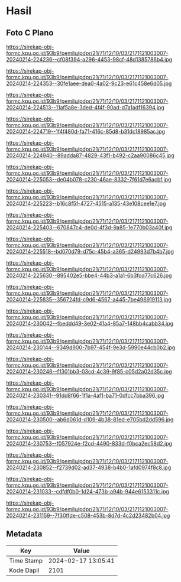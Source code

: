 # Hasil

## Foto C Plano

https://sirekap-obj-formc.kpu.go.id/93b9/pemilu/pdpr/21/71/12/10/03/2171121003007-20240214-224236--cf08f394-a296-4453-98cf-48d1385786b4.jpg

https://sirekap-obj-formc.kpu.go.id/93b9/pemilu/pdpr/21/71/12/10/03/2171121003007-20240214-224353--30fe1aee-dea0-4a02-9c23-e61c458e6d05.jpg

https://sirekap-obj-formc.kpu.go.id/93b9/pemilu/pdpr/21/71/12/10/03/2171121003007-20240214-224513--11af5a8e-3ded-4f4f-90ad-d7a1adf16394.jpg

https://sirekap-obj-formc.kpu.go.id/93b9/pemilu/pdpr/21/71/12/10/03/2171121003007-20240214-224719--1f4f480d-fa71-416c-85d8-b31dc18985ac.jpg

https://sirekap-obj-formc.kpu.go.id/93b9/pemilu/pdpr/21/71/12/10/03/2171121003007-20240214-224940--89adda87-4829-43f1-b492-c2aa90086c45.jpg

https://sirekap-obj-formc.kpu.go.id/93b9/pemilu/pdpr/21/71/12/10/03/2171121003007-20240214-225053--de04b078-c230-46ae-8332-7f61d7e6acbf.jpg

https://sirekap-obj-formc.kpu.go.id/93b9/pemilu/pdpr/21/71/12/10/03/2171121003007-20240214-225223--b16c8f5f-4727-4515-a135-43e108cee1e7.jpg

https://sirekap-obj-formc.kpu.go.id/93b9/pemilu/pdpr/21/71/12/10/03/2171121003007-20240214-225403--670847c4-de0d-4f3d-9a85-1e770b03a40f.jpg

https://sirekap-obj-formc.kpu.go.id/93b9/pemilu/pdpr/21/71/12/10/03/2171121003007-20240214-225518--bd070d79-d75c-45b4-a365-d24993d7b4b7.jpg

https://sirekap-obj-formc.kpu.go.id/93b9/pemilu/pdpr/21/71/12/10/03/2171121003007-20240214-225630--895402e5-bbe4-44b3-a1a1-6b3fcd77c626.jpg

https://sirekap-obj-formc.kpu.go.id/93b9/pemilu/pdpr/21/71/12/10/03/2171121003007-20240214-225835--356724fd-c9d6-4567-a445-7be498919113.jpg

https://sirekap-obj-formc.kpu.go.id/93b9/pemilu/pdpr/21/71/12/10/03/2171121003007-20240214-230042--fbeddd49-3e02-41a4-85a7-148bb4cabb34.jpg

https://sirekap-obj-formc.kpu.go.id/93b9/pemilu/pdpr/21/71/12/10/03/2171121003007-20240214-230144--9349d900-7b97-454f-9e3d-5990e44cb0b2.jpg

https://sirekap-obj-formc.kpu.go.id/93b9/pemilu/pdpr/21/71/12/10/03/2171121003007-20240214-230246--f1301bb3-03cd-4c39-9f85-c05d2a02d35c.jpg

https://sirekap-obj-formc.kpu.go.id/93b9/pemilu/pdpr/21/71/12/10/03/2171121003007-20240214-230341--91dd8f66-1f1a-4af1-ba71-0dfcc7bba396.jpg

https://sirekap-obj-formc.kpu.go.id/93b9/pemilu/pdpr/21/71/12/10/03/2171121003007-20240214-230500--ab6d061d-d109-4b38-81ed-e705bd2dd596.jpg

https://sirekap-obj-formc.kpu.go.id/93b9/pemilu/pdpr/21/71/12/10/03/2171121003007-20240214-230753--f057924e-f2cd-4490-833d-f0bca2ec58d2.jpg

https://sirekap-obj-formc.kpu.go.id/93b9/pemilu/pdpr/21/71/12/10/03/2171121003007-20240214-230852--f2739d02-ad37-4938-b4b0-1afd0974f8c8.jpg

https://sirekap-obj-formc.kpu.go.id/93b9/pemilu/pdpr/21/71/12/10/03/2171121003007-20240214-231033--cdfdf0b0-1d24-473b-a94b-944e6153311c.jpg

https://sirekap-obj-formc.kpu.go.id/93b9/pemilu/pdpr/21/71/12/10/03/2171121003007-20240214-231159--7f30ffde-c508-453b-8d7d-4c2d23482b04.jpg


## Metadata

| Key        | Value               |
| ---------- | ------------------- |
| Time Stamp | 2024-02-17 13:05:41 |
| Kode Dapil | 2101                |



